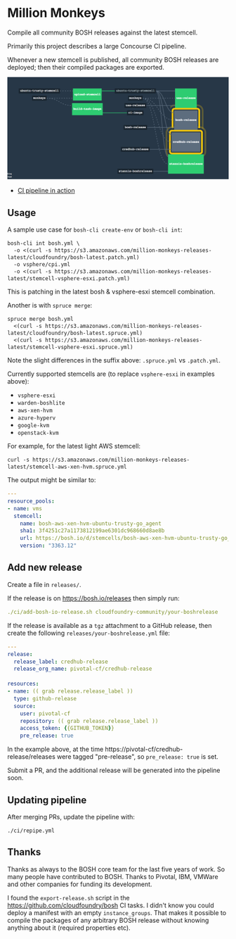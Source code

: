 # Million Monkeys

Compile all community BOSH releases against the latest stemcell.

Primarily this project describes a large Concourse CI pipeline.

Whenever a new stemcell is published, all community BOSH releases are deployed; then their compiled packages are exported.

[![sample](docs/million-monkeys-sample-pipeline.png)](https://ci.starkandwayne.com/teams/main/pipelines/million-monkeys)

* [CI pipeline in action](https://ci.starkandwayne.com/teams/main/pipelines/million-monkeys)

## Usage

A sample use case for `bosh-cli create-env` or `bosh-cli int`:

```
bosh-cli int bosh.yml \
  -o <(curl -s https://s3.amazonaws.com/million-monkeys-releases-latest/cloudfoundry/bosh-latest.patch.yml)
  -o vsphere/cpi.yml
  -o <(curl -s https://s3.amazonaws.com/million-monkeys-releases-latest/stemcell-vsphere-esxi.patch.yml)
```

This is patching in the latest bosh & vsphere-esxi stemcell combination.

Another is with `spruce merge`:

```
spruce merge bosh.yml
  <(curl -s https://s3.amazonaws.com/million-monkeys-releases-latest/cloudfoundry/bosh-latest.spruce.yml)
  <(curl -s https://s3.amazonaws.com/million-monkeys-releases-latest/stemcell-vsphere-esxi.spruce.yml)
```

Note the slight differences in the suffix above: `.spruce.yml` vs `.patch.yml`.

Currently supported stemcells are (to replace `vsphere-esxi` in examples above):

* `vsphere-esxi`
* `warden-boshlite`
* `aws-xen-hvm`
* `azure-hyperv`
* `google-kvm`
* `openstack-kvm`

For example, for the latest light AWS stemcell:

```
curl -s https://s3.amazonaws.com/million-monkeys-releases-latest/stemcell-aws-xen-hvm.spruce.yml
```

The output might be similar to:

```yaml
---
resource_pools:
- name: vms
  stemcell:
    name: bosh-aws-xen-hvm-ubuntu-trusty-go_agent
    sha1: 3f4251c27a1173812199ae6301dc968660d8ae8b
    url: https://bosh.io/d/stemcells/bosh-aws-xen-hvm-ubuntu-trusty-go_agent?v=3363.12
    version: "3363.12"
```

## Add new release

Create a file in `releases/`.

If the release is on https://bosh.io/releases then simply run:

```yaml
./ci/add-bosh-io-release.sh cloudfoundry-community/your-boshrelease
```

If the release is available as a `tgz` attachment to a GitHub release, then create the following `releases/your-boshrelease.yml` file:

```yaml
---
release:
  release_label: credhub-release
  release_org_name: pivotal-cf/credhub-release

resources:
- name: (( grab release.release_label ))
  type: github-release
  source:
    user: pivotal-cf
    repository: (( grab release.release_label ))
    access_token: {{GITHUB_TOKEN}}
    pre_release: true
```

In the example above, at the time https://pivotal-cf/credhub-release/releases were tagged "pre-release", so `pre_release: true` is set.

Submit a PR, and the additional release will be generated into the pipeline soon.

## Updating pipeline

After merging PRs, update the pipeline with:

```
./ci/repipe.yml
```

## Thanks

Thanks as always to the BOSH core team for the last five years of work. So many people have contributed to BOSH. Thanks to Pivotal, IBM, VMWare and other companies for funding its development.

I found the `export-release.sh` script in the https://github.com/cloudfoundry/bosh CI tasks. I didn't know you could deploy a manifest with an empty `instance_groups`. That makes it possible to compile the packages of any arbitrary BOSH release without knowing anything about it (required properties etc).
